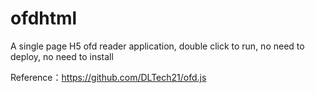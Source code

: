 # ofdhtml
A single page H5 ofd reader application, double click to run, no need to deploy, no need to install

Reference：https://github.com/DLTech21/ofd.js
